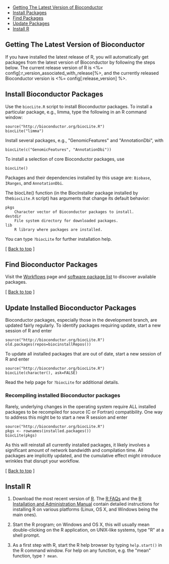
<ul class="inline_list">
    <li><a href="#bioc-version">Getting The Latest Version of Bioconductor</a></li>
	<li><a href="#install-bioconductor-packages">Install Packages</a></li> 
	<li><a href="#find-bioconductor-packages">Find Packages</a></li> 
	<li><a href="#update-bioconductor-packages">Update Packages</a></li> 
	<li><a href="#install-R">Install&nbsp;R</a></li> 
</ul>


<h2 id="bioc-version">Getting The Latest Version of Bioconductor</h2>

If you have installed the latest release of R, you will automatically
get packages from the latest version of Bioconductor by following the steps
below. The current release version of R is
<%= config[:r_version_associated_with_release]%>, and the currently
released Bioconductor version is <%= config[:release_version] %>.

<h2 id="install-bioconductor-packages">Install Bioconductor Packages</h2>

Use the `biocLite.R` script to install Bioconductor packages.  To
install a particular package, e.g., limma, type the following in an R
command window:

    source("http://bioconductor.org/biocLite.R")
    biocLite("limma")

Install several packages, e.g., "GenomicFeatures" and "AnnotationDbi", with

    biocLite(c("GenomicFeatures", "AnnotationDbi"))

To install a selection of core Bioconductor packages, use

    biocLite()

Packages and their dependencies installed by this usage are: 
`Biobase`, `IRanges`, and `AnnotationDbi`.


The biocLite() function (in the BiocInstaller package installed
by the`biocLite.R` script) has arguments that change its default behavior:

    pkgs
        Character vector of Bioconductor packages to install.
    destdir
        File system directory for downloaded packages.
    lib
        R library where packages are installed.


You can type `?biocLite` for further installation help.

<p class="back_to_top">[ <a href="#top">Back to top</a> ]</p>

<h2 id="find-bioconductor-packages">Find Bioconductor Packages</h2>

Visit the [Workflows](/help/workflows/) page
and [software package list](/packages/release/BiocViews.html#___Software)
to discover available packages.

<p class="back_to_top">[ <a href="#top">Back to top</a> ]</p>

<h2 id="update-bioconductor-packages">Update Installed Bioconductor Packages</h2>

Bioconductor packages, especially those in the development branch, are
updated fairly regularly. To identify packages requiring update, start
a new session of R and enter

    source("http://bioconductor.org/biocLite.R")
    old.packages(repos=biocinstallRepos())

To update all installed packages that are out of date, start a new
session of R and enter

    source("http://bioconductor.org/biocLite.R")
    biocLite(character(), ask=FALSE)

Read the help page for `?biocLite` for additional details.

<h3>Recompiling installed Bioconductor packages</h3>

Rarely, underlying changes in the operating system require ALL
installed packages to be recompiled for source (C or Fortran)
compatibility. One way to address this might be to start a new R
session and enter

    source("http://bioconductor.org/biocLite.R")
    pkgs <- rownames(installed.packages())
    biocLite(pkgs)

As this will reinstall all currently installed packages, it likely
involves a significant amount of network bandwidth and compilation
time. All packages are implicitly updated, and the cumulative effect
might introduce wrinkles that disrupt your workflow.

<p class="back_to_top">[ <a href="#top">Back to top</a> ]</p>

<h2 id="install-R">Install R</h2>

1. Download the most recent version of [R][].  The [R FAQs][] and the [R
Installation and Administration Manual][1] contain detailed instructions
for installing R on various platforms (Linux, OS X, and Windows being
the main ones).

[R]: http://www.r-project.org/
[R FAQs]: http://cran.r-project.org/faqs.html
[1]: http://cran.r-project.org/doc/manuals/R-admin.html

2. Start the R program; on Windows and OS X, this will usually mean
   double-clicking on the R application, on UNIX-like systems, type
   "R" at a shell prompt.
   
3. As a first step with R, start the R help browser by typing
   `help.start()` in the R command window. For help on any
   function, e.g. the "mean" function, type `? mean`.

